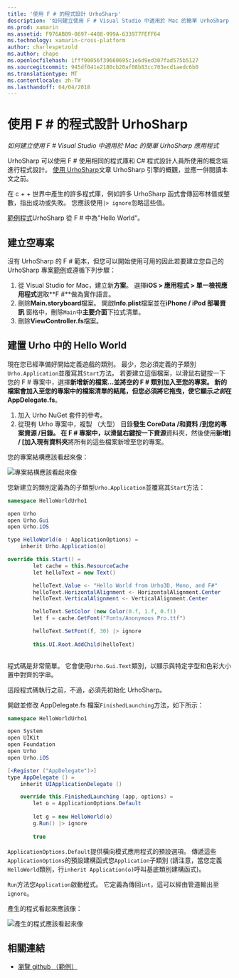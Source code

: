 ```yaml
---
title: '使用 F # 的程式設計 UrhoSharp'
description: '如何建立使用 F # Visual Studio 中適用於 Mac 的簡單 UrhoSharp 應用程式'
ms.prod: xamarin
ms.assetid: F976AB09-0697-4408-999A-633977FEFF64
ms.technology: xamarin-cross-platform
author: charlespetzold
ms.author: chape
ms.openlocfilehash: 1fff90056f39660695c1e6d9ed307fad575b5127
ms.sourcegitcommit: 945df041e2180cb20af08b83cc703ecd1aedc6b0
ms.translationtype: MT
ms.contentlocale: zh-TW
ms.lasthandoff: 04/04/2018
---
```

# <a name="programming-urhosharp-with-f"></a>使用 F # 的程式設計 UrhoSharp

_如何建立使用 F # Visual Studio 中適用於 Mac 的簡單 UrhoSharp 應用程式_

UrhoSharp 可以使用 F # 使用相同的程式庫和 C# 程式設計人員所使用的概念端進行程式設計。 [使用 UrhoSharp](~/graphics-games/urhosharp/using.md)文章 UrhoSharp 引擎的概觀，並應一併閱讀本文之前。

在 c + + 世界中產生的許多程式庫，例如許多 UrhoSharp 函式會傳回布林值或整數，指出成功或失敗。 您應該使用`|> ignore`忽略這些值。

[範例程式](https://github.com/xamarin/recipes/tree/master/cross-platform/urho/urho-fsharp/HelloWorldUrhoFsharp)UrhoSharp 從 F # 中為"Hello World"。

## <a name="creating-an-empty-project"></a>建立空專案

沒有 UrhoSharp 的 F # 範本，但您可以開始使用可用的因此若要建立您自己的 UrhoSharp 專案[範例](https://github.com/xamarin/recipes/tree/master/cross-platform/urho/urho-fsharp/HelloWorldUrhoFsharp)或遵循下列步驟：

1. 從 Visual Studio for Mac，建立新**方案**。 選擇**iOS > 應用程式 > 單一檢視應用程式**選取**F #**做為實作語言。 
1. 刪除**Main.storyboard**檔案。 開啟**Info.plist**檔案並在**iPhone / iPod 部署資訊** 窗格中，刪除`Main`中**主要介面**下拉式清單。
1. 刪除**ViewController.fs**檔案。

## <a name="building-hello-world-in-urho"></a>建置 Urho 中的 Hello World

現在您已經準備好開始定義遊戲的類別。 最少，您必須定義的子類別`Urho.Application`並覆寫其`Start`方法。 若要建立這個檔案，以滑鼠右鍵按一下您的 F # 專案中，選擇**新增新的檔案...**並將空的 F # 類別加入至您的專案。 新的檔案會加入至您的專案中的檔案清單的結尾，但您必須將它拖曳，使它顯示*之前*在**AppDelegate.fs**。

1. 加入 Urho NuGet 套件的參考。
1. 從現有 Urho 專案中，複製 （大型） 目錄**發生 CoreData /**和**資料 /**到您的專案**資源 /**目錄。 在 F # 專案中，以滑鼠右鍵按一下**資源**資料夾，然後使用**新增] / [加入現有資料夾**將所有的這些檔案新增至您的專案。

您的專案結構應該看起來像：

![](fsharp-images/solutionpane.png "專案結構應該看起來像")

您新建立的類別定義為的子類型`Urho.Application`並覆寫其`Start`方法：

```csharp
namespace HelloWorldUrho1

open Urho
open Urho.Gui
open Urho.iOS

type HelloWorld(o : ApplicationOptions) =
    inherit Urho.Application(o) 

override this.Start() = 
        let cache = this.ResourceCache
        let helloText = new Text()

        helloText.Value <- "Hello World from Urho3D, Mono, and F#"
        helloText.HorizontalAlignment <- HorizontalAlignment.Center
        helloText.VerticalAlignment <- VerticalAlignment.Center

        helloText.SetColor (new Color(0.f, 1.f, 0.f))
        let f = cache.GetFont("Fonts/Anonymous Pro.ttf")

        helloText.SetFont(f, 30) |> ignore
                  
        this.UI.Root.AddChild(helloText)
            
```

程式碼是非常簡單。 它會使用`Urho.Gui.Text`類別，以顯示與特定字型和色彩大小置中對齊的字串。 

這段程式碼執行之前，不過，必須先初始化 UrhoSharp。 

開啟並修改 AppDelegate.fs 檔案`FinishedLaunching`方法，如下所示：

```csharp
namespace HelloWorldUrho1

open System
open UIKit
open Foundation
open Urho
open Urho.iOS

[<Register ("AppDelegate")>]
type AppDelegate () =
    inherit UIApplicationDelegate ()

    override this.FinishedLaunching (app, options) =
        let o = ApplicationOptions.Default
     
        let g = new HelloWorld(o)
        g.Run() |> ignore
       
        true
```

`ApplicationOptions.Default`提供橫向模式應用程式的預設選項。 傳遞這些`ApplicationOptions`的預設建構函式您`Application`子類別 (請注意，當您定義`HelloWorld`類別，行`inherit Application(o)`呼叫基底類別建構函式)。 

`Run`方法您`Application`啟動程式。 它定義為傳回`int`，這可以經由管道輸出至`ignore`。 

產生的程式看起來應該像：

![](fsharp-images/helloworldfsharp.png "產生的程式應該看起來像")








## <a name="related-links"></a>相關連結

- [瀏覽 github （範例）](https://github.com/xamarinhttps://developer.xamarin.com/recipes/tree/master/cross-platform/urho/urho-fsharp/HelloWorldUrhoFsharp)

